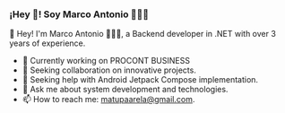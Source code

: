 ### ¡Hey 👋! Soy Marco Antonio 👨🏻‍💻
👋 Hey! I'm Marco Antonio 👨🏻‍💻, a Backend developer in .NET with over 3 years of experience.

<!--
**matupaarela/matupaarela** is a ✨ _special_ ✨ repository because its `README.md` (this file) appears on your GitHub profile.

Here are some ideas to get you started:
-->
- 🔭 Currently working on PROCONT BUSINESS
- 👯 Seeking collaboration on innovative projects.
- 🤔 Seeking help with Android Jetpack Compose implementation.
- 💬 Ask me about system development and technologies.
- 📫 How to reach me: matupaarela@gmail.com.
<!--- 😄 Pronouns: [your pronouns]. -->
<!-- ⚡ Fun fact: [interesting fact about you].-->


